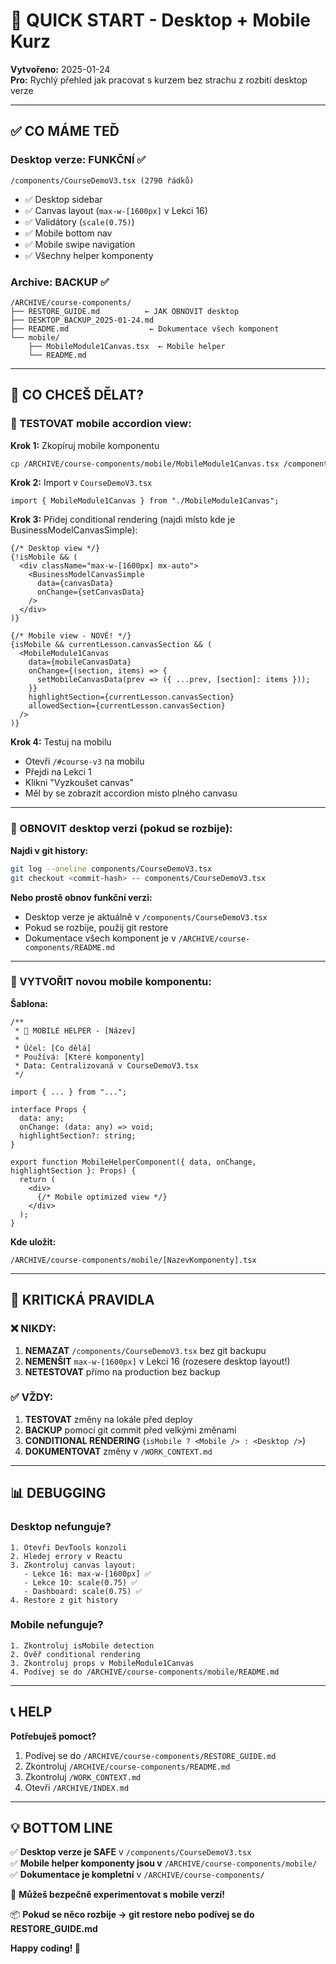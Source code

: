 # 🚀 QUICK START - Desktop + Mobile Kurz

**Vytvořeno:** 2025-01-24  
**Pro:** Rychlý přehled jak pracovat s kurzem bez strachu z rozbití desktop verze

---

## ✅ CO MÁME TEĎ

### **Desktop verze: FUNKČNÍ ✅**
```
/components/CourseDemoV3.tsx (2790 řádků)
```
- ✅ Desktop sidebar
- ✅ Canvas layout (`max-w-[1600px]` v Lekci 16)
- ✅ Validátory (`scale(0.75)`)
- ✅ Mobile bottom nav
- ✅ Mobile swipe navigation
- ✅ Všechny helper komponenty

### **Archive: BACKUP ✅**
```
/ARCHIVE/course-components/
├── RESTORE_GUIDE.md          ← JAK OBNOVIT desktop
├── DESKTOP_BACKUP_2025-01-24.md
├── README.md                  ← Dokumentace všech komponent
└── mobile/
    ├── MobileModule1Canvas.tsx  ← Mobile helper
    └── README.md
```

---

## 🎯 CO CHCEŠ DĚLAT?

### **🧪 TESTOVAT mobile accordion view:**

**Krok 1:** Zkopíruj mobile komponentu
```bash
cp /ARCHIVE/course-components/mobile/MobileModule1Canvas.tsx /components/
```

**Krok 2:** Import v `CourseDemoV3.tsx`
```tsx
import { MobileModule1Canvas } from "./MobileModule1Canvas";
```

**Krok 3:** Přidej conditional rendering (najdi místo kde je BusinessModelCanvasSimple):
```tsx
{/* Desktop view */}
{!isMobile && (
  <div className="max-w-[1600px] mx-auto">
    <BusinessModelCanvasSimple 
      data={canvasData}
      onChange={setCanvasData}
    />
  </div>
)}

{/* Mobile view - NOVÉ! */}
{isMobile && currentLesson.canvasSection && (
  <MobileModule1Canvas 
    data={mobileCanvasData}
    onChange={(section, items) => {
      setMobileCanvasData(prev => ({ ...prev, [section]: items }));
    }}
    highlightSection={currentLesson.canvasSection}
    allowedSection={currentLesson.canvasSection}
  />
)}
```

**Krok 4:** Testuj na mobilu
- Otevři `/#course-v3` na mobilu
- Přejdi na Lekci 1
- Klikni "Vyzkoušet canvas"
- Měl by se zobrazit accordion místo plného canvasu

---

### **🔧 OBNOVIT desktop verzi (pokud se rozbije):**

**Najdi v git history:**
```bash
git log --oneline components/CourseDemoV3.tsx
git checkout <commit-hash> -- components/CourseDemoV3.tsx
```

**Nebo prostě obnov funkční verzi:**
- Desktop verze je aktuálně v `/components/CourseDemoV3.tsx`
- Pokud se rozbije, použij git restore
- Dokumentace všech komponent je v `/ARCHIVE/course-components/README.md`

---

### **📱 VYTVOŘIT novou mobile komponentu:**

**Šablona:**
```tsx
/**
 * 📱 MOBILE HELPER - [Název]
 * 
 * Účel: [Co dělá]
 * Používá: [Které komponenty]
 * Data: Centralizovaná v CourseDemoV3.tsx
 */

import { ... } from "...";

interface Props {
  data: any;
  onChange: (data: any) => void;
  highlightSection?: string;
}

export function MobileHelperComponent({ data, onChange, highlightSection }: Props) {
  return (
    <div>
      {/* Mobile optimized view */}
    </div>
  );
}
```

**Kde uložit:**
```
/ARCHIVE/course-components/mobile/[NazevKomponenty].tsx
```

---

## 🚨 KRITICKÁ PRAVIDLA

### **❌ NIKDY:**
1. **NEMAZAT** `/components/CourseDemoV3.tsx` bez git backupu
2. **NEMENŠIT** `max-w-[1600px]` v Lekci 16 (rozesere desktop layout!)
3. **NETESTOVAT** přímo na production bez backup

### **✅ VŽDY:**
1. **TESTOVAT** změny na lokále před deploy
2. **BACKUP** pomocí git commit před velkými změnami
3. **CONDITIONAL RENDERING** (`isMobile ? <Mobile /> : <Desktop />`)
4. **DOKUMENTOVAT** změny v `/WORK_CONTEXT.md`

---

## 📊 DEBUGGING

### **Desktop nefunguje?**
```
1. Otevři DevTools konzoli
2. Hledej errory v Reactu
3. Zkontroluj canvas layout:
   - Lekce 16: max-w-[1600px] ✅
   - Lekce 10: scale(0.75) ✅
   - Dashboard: scale(0.75) ✅
4. Restore z git history
```

### **Mobile nefunguje?**
```
1. Zkontroluj isMobile detection
2. Ověř conditional rendering
3. Zkontroluj props v MobileModule1Canvas
4. Podívej se do /ARCHIVE/course-components/mobile/README.md
```

---

## 📞 HELP

**Potřebuješ pomoct?**
1. Podívej se do `/ARCHIVE/course-components/RESTORE_GUIDE.md`
2. Zkontroluj `/ARCHIVE/course-components/README.md`
3. Zkontroluj `/WORK_CONTEXT.md`
4. Otevři `/ARCHIVE/INDEX.md`

---

## 💡 BOTTOM LINE

✅ **Desktop verze je SAFE** v `/components/CourseDemoV3.tsx`  
✅ **Mobile helper komponenty jsou v** `/ARCHIVE/course-components/mobile/`  
✅ **Dokumentace je kompletní** v `/ARCHIVE/course-components/`

🎯 **Můžeš bezpečně experimentovat s mobile verzí!**

📦 **Pokud se něco rozbije → git restore nebo podívej se do RESTORE_GUIDE.md**

**Happy coding! 🚀**
